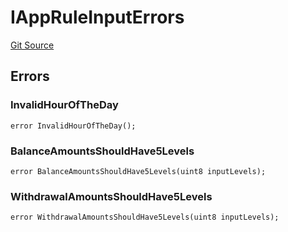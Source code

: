 # IAppRuleInputErrors
[Git Source](https://github.com/thrackle-io/tron/blob/17f0c18311739ad27e810cec2eb3f45ea28c2fd7/src/common/IErrors.sol)


## Errors
### InvalidHourOfTheDay

```solidity
error InvalidHourOfTheDay();
```

### BalanceAmountsShouldHave5Levels

```solidity
error BalanceAmountsShouldHave5Levels(uint8 inputLevels);
```

### WithdrawalAmountsShouldHave5Levels

```solidity
error WithdrawalAmountsShouldHave5Levels(uint8 inputLevels);
```

